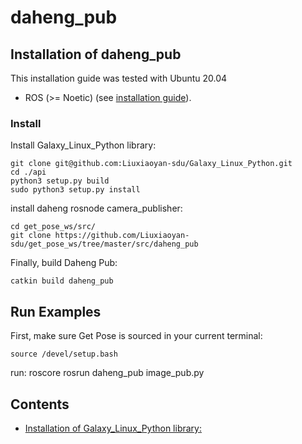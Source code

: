 # daheng_pub

## Installation of daheng_pub

This installation guide was tested with Ubuntu 20.04 
- ROS (>= Noetic) (see [installation guide](http://wiki.ros.org/ROS/Installation)).


### Install

Install Galaxy_Linux_Python library:

    git clone git@github.com:Liuxiaoyan-sdu/Galaxy_Linux_Python.git
    cd ./api
    python3 setup.py build
    sudo python3 setup.py install

install daheng rosnode camera_publisher:

    cd get_pose_ws/src/
    git clone https://github.com/Liuxiaoyan-sdu/get_pose_ws/tree/master/src/daheng_pub

Finally, build Daheng Pub:

    catkin build daheng_pub



## Run Examples

First, make sure Get Pose is sourced in your current terminal:

    source /devel/setup.bash

run:
    roscore 
    rosrun daheng_pub image_pub.py


## Contents
- [Installation of Galaxy_Linux_Python library:](Galaxy_Linux_Python_2.0.2106.9041/README.md)
